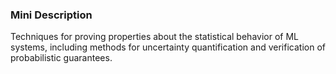 ### Mini Description

Techniques for proving properties about the statistical behavior of ML systems, including methods for uncertainty quantification and verification of probabilistic guarantees.
